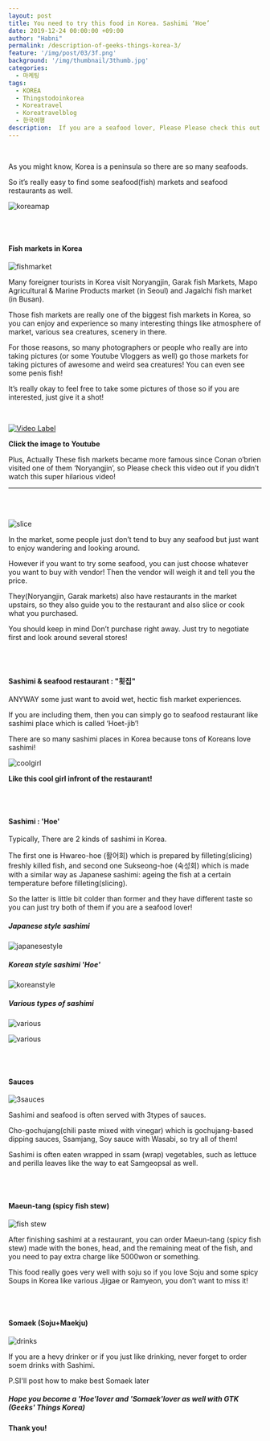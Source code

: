 ```yaml
---
layout: post
title: You need to try this food in Korea. Sashimi ‘Hoe’
date: 2019-12-24 00:00:00 +09:00
author: "Habni"
permalink: /description-of-geeks-things-korea-3/
feature: '/img/post/03/3f.png'
background: '/img/thumbnail/3thumb.jpg'
categories:
  - 마케팅
tags:
  - KOREA
  - Thingstodoinkorea
  - Koreatravel
  - Koreatravelblog
  - 한국여행
description:  If you are a seafood lover, Please Please check this out! You should try Sashimi which is called 'Hoe' in Korea!
---
```


<br>

 As you might know, Korea is a peninsula so there are so many seafoods.

So it’s really easy to find some seafood(fish) markets and seafood restaurants as well.

![koreamap](/img/post/03/map.jpg)

<br>

<br>

#### Fish markets in Korea

![fishmarket](/img/post/03/market.jpg)

 Many foreigner tourists in Korea visit Noryangjin, Garak fish Markets, Mapo Agricultural & Marine Products market (in Seoul) and Jagalchi fish market (in Busan).

 Those fish markets are really one of the biggest fish markets in Korea, so you can enjoy and experience so many interesting things like atmosphere of market, various sea creatures, scenery in there.

 For those reasons, so many photographers or people who really are into taking pictures (or some Youtube Vloggers as well) go those markets for taking pictures of awesome and weird sea creatures!  You can even see some penis fish!

 It’s really okay to feel free to take some pictures of those so if you are interested, just give it a shot!

<br>  

[![Video Label](http://teamcoco.com/node/93972/share.png)](https://youtu.be/-FzDN86CskA)

**Click the image to Youtube**

 Plus, Actually These fish markets became more famous since Conan o’brien visited one of them  ‘Noryangjin’, so Please check this video out if you didn’t watch this super hilarious video!

<hr/>

<br>

<br>

![slice](/img/post/03/slice.jpg)

 In the market, some people just don’t tend to buy any seafood but just want to enjoy wandering and looking around.

 However if you want to try some seafood, you can just choose whatever you want to buy with vendor! Then the vendor will weigh it and tell you the price.

 They(Noryangjin, Garak markets) also have restaurants in the market upstairs, so they also guide you to the restaurant and also slice or cook what you purchased.

 You should keep in mind Don’t purchase right away. Just try to negotiate first and look around several stores!

<br>

<br>

#### Sashimi & seafood restaurant : "횟집"

 ANYWAY some just want to avoid wet, hectic fish market experiences.

 If you are including them, then you can simply go to seafood restaurant like sashimi place which is called ‘Hoet-jib’!

 There are so many sashimi places in Korea because tons of Koreans love sashimi!

![coolgirl](/img/post/03/coolgirl.jpg)

**Like this cool girl infront of the restaurant!**

<br>

<br>

#### Sashimi : 'Hoe'

 Typically, There are 2 kinds of sashimi in Korea.

 The first one is Hwareo-hoe (활어회) which is prepared by filleting(slicing) freshly killed fish, and second one Sukseong-hoe (숙성회) which is made with a similar way as Japanese sashimi: ageing the fish at a certain temperature before filleting(slicing).

 So the latter is little bit colder than former and they have different taste so you can just try both of them if you are a seafood lover!

#####  Japanese style sashimi

![japanesestyle](/img/post/03/jpss.jpg)

##### Korean style sashimi 'Hoe'

![koreanstyle](/img/post/03/krss.jpg)

##### Various types of sashimi

![various](/img/post/03/variousss.jpg)

![various](/img/post/03/variousss2.jpg)

<br><br>

#### Sauces

![3sauces](/img/post/03/3sauces.jpg)

  Sashimi and seafood is often served with 3types of sauces.

 Cho-gochujang(chili paste mixed with vinegar) which is gochujang-based dipping sauces, Ssamjang, Soy sauce with Wasabi, so try all of them!

 Sashimi is often eaten wrapped in ssam (wrap) vegetables, such as lettuce and perilla leaves like the way to eat Samgeopsal as well.

<br>

<br>

#### Maeun-tang (spicy fish stew)

![fish stew](/img/post/03/stew.jpg)

 After finishing sashimi at a restaurant, you can order Maeun-tang (spicy fish stew) made with the bones, head, and the remaining meat of the fish, and you need to pay extra charge like 5000won or something.

 This food really goes very well with soju so if you love Soju and some spicy Soups in Korea like various Jjigae or Ramyeon, you don’t want to miss it!

  <br>

<br>

#### Somaek (Soju+Maekju)

![drinks](/img/post/03/somaek.jpg)

 If you are a hevy drinker or if you just like drinking, never forget to order soem drinks with Sashimi.

P.SI'll post how to make best Somaek later

##### Hope you become a 'Hoe'lover and 'Somaek'lover as well with GTK (Geeks' Things Korea)

#### Thank you!
